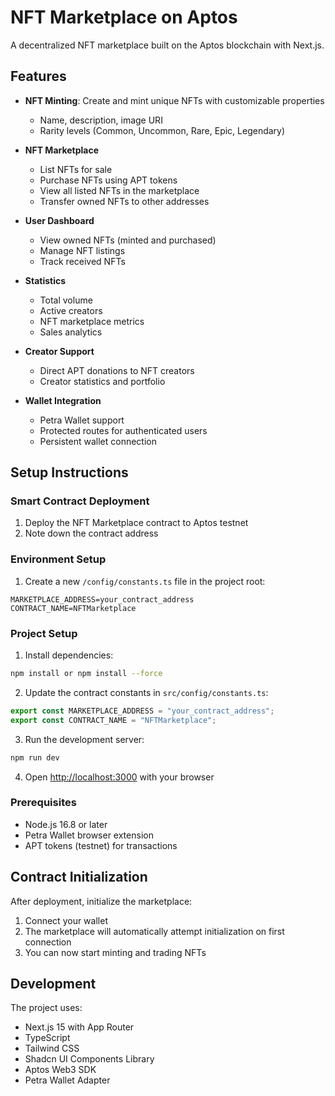 # NFT Marketplace on Aptos

A decentralized NFT marketplace built on the Aptos blockchain with Next.js.

## Features

- **NFT Minting**: Create and mint unique NFTs with customizable properties

  - Name, description, image URI
  - Rarity levels (Common, Uncommon, Rare, Epic, Legendary)

- **NFT Marketplace**

  - List NFTs for sale
  - Purchase NFTs using APT tokens
  - View all listed NFTs in the marketplace
  - Transfer owned NFTs to other addresses

- **User Dashboard**

  - View owned NFTs (minted and purchased)
  - Manage NFT listings
  - Track received NFTs

- **Statistics**

  - Total volume
  - Active creators
  - NFT marketplace metrics
  - Sales analytics

- **Creator Support**

  - Direct APT donations to NFT creators
  - Creator statistics and portfolio

- **Wallet Integration**
  - Petra Wallet support
  - Protected routes for authenticated users
  - Persistent wallet connection

## Setup Instructions

### Smart Contract Deployment

1. Deploy the NFT Marketplace contract to Aptos testnet
2. Note down the contract address

### Environment Setup

1. Create a new `/config/constants.ts` file in the project root:

```
MARKETPLACE_ADDRESS=your_contract_address
CONTRACT_NAME=NFTMarketplace
```

### Project Setup

1. Install dependencies:

```bash
npm install or npm install --force
```

2. Update the contract constants in `src/config/constants.ts`:

```typescript
export const MARKETPLACE_ADDRESS = "your_contract_address";
export const CONTRACT_NAME = "NFTMarketplace";
```

3. Run the development server:

```bash
npm run dev
```

4. Open [http://localhost:3000](http://localhost:3000) with your browser

### Prerequisites

- Node.js 16.8 or later
- Petra Wallet browser extension
- APT tokens (testnet) for transactions

## Contract Initialization

After deployment, initialize the marketplace:

1. Connect your wallet
2. The marketplace will automatically attempt initialization on first connection
3. You can now start minting and trading NFTs

## Development

The project uses:

- Next.js 15 with App Router
- TypeScript
- Tailwind CSS
- Shadcn UI Components Library
- Aptos Web3 SDK
- Petra Wallet Adapter
